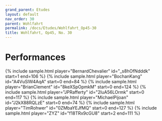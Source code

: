 ```yaml
---
grand_parent: Etudes
layout: default
nav_order: 30
parent: Wohlfahrt
permalink: /docs/Etudes/Wohlfahrt_Op45-30
title: Wohlfahrt, Op45, No. 30
---
```

# Performances
<div class="sample-container">
    {% include sample.html player="BernardChevalier" id="_s8hOfNdddk" start=1 end=106 %}
    {% include sample.html player="BochanKang" id="A4VuSlW4AqA" start=0 end=84 %}
    {% include sample.html player="BrianClement" id="8keXSpOpmkM" start=0 end=124 %}
    {% include sample.html player="JPRafferty" id="2IuA56LOrmk" start=0 end=117 %}
    {% include sample.html player="MichaelPijoan" id="J2kX88RQLzE" start=0 end=74 %}
    {% include sample.html player="TimRohwer" id="0ZMbaYEJfMQ" start=0 end=127 %}
    {% include sample.html player="ZYZ" id="f18TRx9cGU8" start=2 end=111 %}
</div>